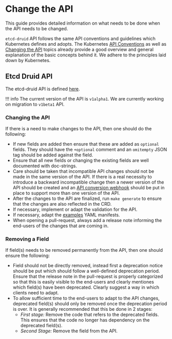 # Change the API

This guide provides detailed information on what needs to be done when the API needs to be changed.

`etcd-druid` API follows the same API conventions and guidelines which Kubernetes defines and adopts. The Kubernetes [API Conventions](https://github.com/kubernetes/community/blob/master/contributors/devel/sig-architecture/api-conventions.md) as well as [Changing the API](https://github.com/kubernetes/community/blob/master/contributors/devel/sig-architecture/api_changes.md) topics already provide a good overview and general explanation of the basic concepts behind it. We adhere to the principles laid down by Kubernetes.

## Etcd Druid API

The etcd-druid API is defined [here](https://github.com/gardener/etcd-druid/tree/3383e0219a6c21c6ef1d5610db964cc3524807c8/api).

!!! info
    The current version of the API is `v1alpha1`. We are currently working on migration to `v1beta1` API.

### Changing the API

If there is a need to make changes to the API, then one should do the following:

* If new fields are added then ensure that these are added as `optional` fields. They should have the `+optional` comment and an `omitempty` JSON tag should be added against the field.
* Ensure that all new fields or changing the existing fields are well documented with doc-strings.
* Care should be taken that incompatible API changes should not be made in the same version of the API. If there is a real necessity to introduce a backward incompatible change then a newer version of the API should be created and an [API conversion webhook](https://kubernetes.io/docs/tasks/extend-kubernetes/custom-resources/custom-resource-definition-versioning/#webhook-conversion) should be put in place to support more than one version of the API.
* After the changes to the API are finalized, run `make generate` to ensure that the changes are also reflected in the CRD.
* If necessary, implement or adapt the validation for the API.
* If necessary, adapt the [examples](https://github.com/gardener/etcd-druid/tree/master/examples) YAML manifests.
* When opening a pull-request, always add a release note informing the end-users of the changes that are coming in.

### Removing a Field

If field(s) needs to be removed permanently from the API, then one should ensure the following:

* Field should not be directly removed, instead first a deprecation notice should be put which should follow a well-defined deprecation period. Ensure that the release note in the pull-request is properly categorized so that this is easily visible to the end-users and clearly mentiones which field(s) have been deprecated. Clearly suggest a way in which clients need to adapt.
* To allow sufficient time to the end-users to adapt to the API changes, deprecated field(s) should only be removed once the deprecation period is over. It is generally recommended that this be done in 2 stages:
  * *First stage:* Remove the code that refers to the deprecated fields. This ensures that the code no longer has dependency on the deprecated field(s).
  * *Second Stage:* Remove the field from the API.
